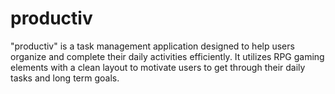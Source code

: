# productiv
"productiv" is a task management application designed to help users organize and complete their daily activities efficiently. It utilizes RPG gaming elements with a clean layout to motivate users to get through their daily tasks and long term goals.